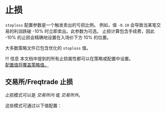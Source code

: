 # 止损

`stoploss` 配置参数是一个触发卖出的亏损比例。
例如，值 `-0.10` 会导致当某笔交易的利润跌破 -10% 时立即卖出。此参数为可选。
止损计算包含手续费，因此 -10% 的止损会精确地设置在入场价下方 10% 的位置。

大多数策略文件已包含优化的 `stoploss` 值。

!!! 信息
    本文档中提到的所有止损属性都可以在策略或配置中设置。  
    <ins>配置值将覆盖策略值。</ins>

## 交易所/Freqtrade 止损

止损模式可以是 *交易所内* 或 *交易所外*。

这些模式可通过以下值配置：